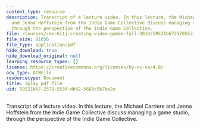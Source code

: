 ```yaml
---
content_type: resource
description: Transcript of a lecture video. In this lecture, the Michael Carriere
  and Jenna Hoffstein from the Indie Game Collective discuss managing a game studio,
  through the perspective of the Indie Game Collective.
file: /courses/cms-611j-creating-video-games-fall-2014/59521b672570553fdb525683c5b7be2e_knqdOcWTM.pdf
file_size: 81056
file_type: application/pdf
hide_download: true
hide_download_original: null
learning_resource_types: []
license: https://creativecommons.org/licenses/by-nc-sa/4.0/
ocw_type: OCWFile
resourcetype: Document
title: 3play pdf file
uid: 59521b67-2570-553f-db52-5683c5b7be2e
---
```

Transcript of a lecture video. In this lecture, the Michael Carriere and Jenna Hoffstein from the Indie Game Collective discuss managing a game studio, through the perspective of the Indie Game Collective.
